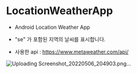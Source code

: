 # LocationWeatherApp
* Android Location Weather App 
* "se" 가 포함된 지역의 날씨를 표시합니다.

* 사용한 api : https://www.metaweather.com/api/

![Uploading Screenshot_20220506_204903.png…]()

